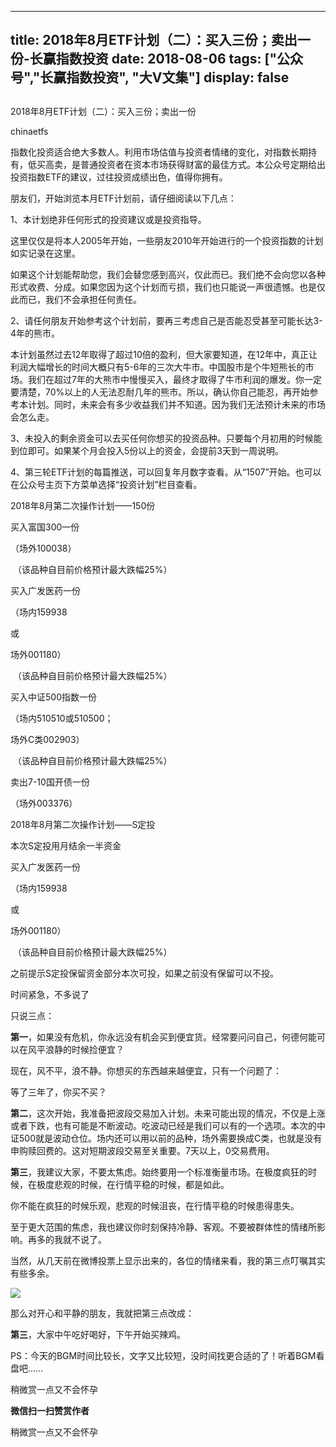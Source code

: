 
---
title:  2018年8月ETF计划（二）：买入三份；卖出一份-长赢指数投资
date: 2018-08-06
tags: ["公众号","长赢指数投资", "大V文集"]
display: false
---


## 



2018年8月ETF计划（二）：买入三份；卖出一份




chinaetfs




指数化投资适合绝大多数人。利用市场估值与投资者情绪的变化，对指数长期持有，低买高卖，是普通投资者在资本市场获得财富的最佳方式。本公众号定期给出投资指数ETF的建议，过往投资成绩出色，值得你拥有。










朋友们，开始浏览本月ETF计划前，请仔细阅读以下几点：



1、本计划绝非任何形式的投资建议或是投资指导。



这里仅仅是将本人2005年开始，一些朋友2010年开始进行的一个投资指数的计划如实记录在这里。



如果这个计划能帮助您，我们会替您感到高兴，仅此而已。我们绝不会向您以各种形式收费、分成。如果您因为这个计划而亏损，我们也只能说一声很遗憾。也是仅此而已，我们不会承担任何责任。



2、请任何朋友开始参考这个计划前，要再三考虑自己是否能忍受甚至可能长达3-4年的熊市。



本计划虽然过去12年取得了超过10倍的盈利，但大家要知道，在12年中，真正让利润大幅增长的时间大概只有5-6年的三次大牛市。中国股市是个牛短熊长的市场。我们在超过7年的大熊市中慢慢买入，最终才取得了牛市利润的爆发。你一定要清楚，70%以上的人无法忍耐几年的熊市。所以，确认你自己能忍，再开始参考本计划。同时，未来会有多少收益我们并不知道。因为我们无法预计未来的市场会怎么走。



3、未投入的剩余资金可以去买任何你想买的投资品种。只要每个月初用的时候能到位即可。如果某个月会投入5份以上的资金，会提前3天到一周说明。



4、第三轮ETF计划的每篇推送，可以回复年月数字查看。从“1507”开始。也可以在公众号主页下方菜单选择“投资计划”栏目查看。







2018年8月第二次操作计划——150份





买入富国300一份

（场外100038）

&nbsp;（该品种自目前价格预计最大跌幅25%）





买入广发医药一份

（场内159938

或

场外001180）

&nbsp;（该品种自目前价格预计最大跌幅25%）







买入中证500指数一份

（场内510510或510500；

场外C类002903）

&nbsp;（该品种自目前价格预计最大跌幅25%）





卖出7-10国开债一份

（场外003376）











2018年8月第二次操作计划——S定投



本次S定投用月结余一半资金



买入广发医药一份

（场内159938

或

场外001180）

&nbsp;（该品种自目前价格预计最大跌幅25%）



之前提示S定投保留资金部分本次可投，如果之前没有保留可以不投。













时间紧急，不多说了

只说三点：



**第一**，如果没有危机，你永远没有机会买到便宜货。经常要问问自己，何德何能可以在风平浪静的时候捡便宜？



现在，风不平，浪不静。你想买的东西越来越便宜，只有一个问题了：



等了三年了，你买不买？



**第二**，这次开始，我准备把波段交易加入计划。未来可能出现的情况，不仅是上涨或者下跌，也有可能是不断波动。吃波动已经是我们可以有的一个选项。本次的中证500就是波动仓位。场内还可以用以前的品种，场外需要换成C类，也就是没有申购赎回费的。这对短期波段交易至关重要。7天以上，0交易费用。



**第三**，我建议大家，不要太焦虑。始终要用一个标准衡量市场。在极度疯狂的时候，在极度悲观的时候，在行情平稳的时候，都是如此。



你不能在疯狂的时候乐观，悲观的时候沮丧，在行情平稳的时候患得患失。



至于更大范围的焦虑，我也建议你时刻保持冷静、客观。不要被群体性的情绪所影响。再多的我就不说了。



当然，从几天前在微博投票上显示出来的，各位的情绪来看，我的第三点叮嘱其实有些多余。



<img class="" data-copyright="0" data-ratio="0.7491803278688525" data-s="300,640" src="https://mmbiz.qpic.cn/mmbiz_png/SEPick5M9xjPKwhYAxju3UE5LmNpibwiaia2XqtvZiczgdHJicfgaEOg8QmmFd5X9tYkKUrJUg268u5c0eTMibsichbZCA/640?wx_fmt=png" data-type="png" data-w="610" style=""/>



那么对开心和平静的朋友，我就把第三点改成：



**第三**，大家中午吃好喝好，下午开始买辣鸡。





PS：今天的BGM时间比较长，文字又比较短，没时间找更合适的了！听着BGM看盘吧……





稍微赏一点又不会怀孕


**微信扫一扫赞赏作者**






稍微赏一点又不会怀孕








